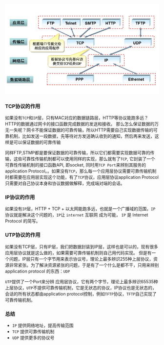 ![网络模型](https://github.com/zhoujin4515/Blog/blob/master/TCPandUDP/%E7%BD%91%E7%BB%9C%E6%A8%A1%E5%9E%8B.jpeg)

### TCP协议的作用
如果没有`TCP`和`IP`层，只有MAC对应的数据链路层，HTTP等协议能跑多远？
HTTP的数据通过网卡的接口函数完成数据的发送和接收。
那么怎么保证数据的万无一失呢？网卡不能保证数据的可靠传输，所以HTTP需要自己实现数据传输的可靠机制，比如发送一段数据，先等待对方发送确认收到的通知，然后再来发送，这样是可以保证数据的可靠传输

同样FTP,STMP都是要保证数据的可靠传输，所以它们都需要实现数据可靠的传输，这些可靠性传输机制都可以使用同样的实现，那么就有了`TCP`, 它封装了一个可靠性传输机制的接口函数API, 即socket, 同时用`TCP Port`来辨别其服务的application Protocol。。如果没有`TCP`，那么每一个应用层协议需要可靠传输机制时都需要在应用层实现这个功能，有了`TCP`协议，应用层协议application Protocol 只需要对自己协议本身和协议数据做解释，完成端对端的会话。

### IP协议的作用
如果没有`IP`层，HTTP + TCP + 以太网能跑多远，也就是一个广播域的范围，`IP`协议就是解决这个问题的，`IP`让 `internet` 互联网 成为可能， `IP` 是 Internet Protocol 的简写。

### UTP协议的作用
如果没有TCP层，只有IP层，我们把数据封装到IP层，这样也是可以的，现有很多应用层协议就是这么做的，如果需要可靠传输机制则自己用代码实现。
但是有一个问题，IP层只有一个字节用来表示协议号，理论上最多辨识255种上层协议，资源非常紧张。为了解决资源紧张的问题，于是有了一个什么是都不干，只用来辨别 application protocol 的东西：`UDP`

`UTP`提供了一个Port来分辨 应用层协议，它有两个字节，理论上最多辨识65535种上层协议，`UTP`不提供可靠传输机制，它是无状态的协议，IP协议也是无状态的，会话的所有状态都由application protocol控制，例如`TFTP`协议，`TFTP`自己实现了可靠传输机制。

### 总结
- `IP` 提供网络地址，提高传输范围
- `TCP` 提供可靠传输机制
- `UDP` 提供更多的协议号